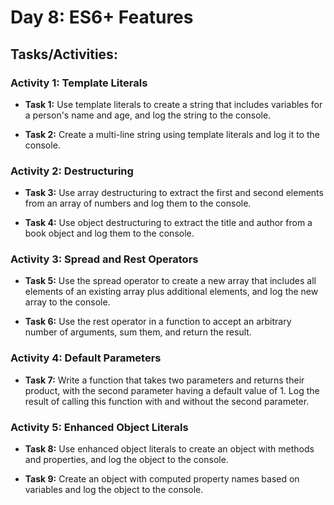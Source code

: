 # Day 8: ES6+ Features

## Tasks/Activities:

### Activity 1: Template Literals

- __Task 1:__ Use template literals to create a string that includes variables for a person's name and age, and log the string to the console.

- __Task 2:__ Create a multi-line string using template literals and log it to the console.

### Activity 2: Destructuring

- __Task 3:__ Use array destructuring to extract the first and second elements from an array of numbers and log them to the console.

- __Task 4:__ Use object destructuring to extract the title and author from a book object and log them to the console.

### Activity 3: Spread and Rest Operators

- __Task 5:__ Use the spread operator to create a new array that includes all elements of an existing array plus additional elements, and log the new array to the console.

- __Task 6:__ Use the rest operator in a function to accept an arbitrary number of arguments, sum them, and return the result.

### Activity 4: Default Parameters

- __Task 7:__ Write a function that takes two parameters and returns their product, with the second parameter having a default value of 1. Log the result of calling this function with and without the second parameter.

### Activity 5: Enhanced Object Literals

- __Task 8:__ Use enhanced object literals to create an object with methods and properties, and log the object to the console.
 
- __Task 9:__ Create an object with computed property names based on variables and log the object to the console.